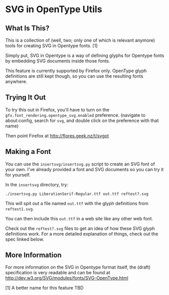 SVG in OpenType Utils
=====================

What Is This?
-------------

This is a collection of (well, two; only one of which is relevant anymore) tools for creating SVG in Opentype
fonts. [1]

Simply put, SVG in Opentype is a way of defining glyphs for Opentype fonts by embedding SVG documents inside
those fonts.

This feature is currently supported by Firefox only. OpenType glyph definitions are still kept though, so you
can use the resulting fonts anywhere.

Trying It Out
-------------

To try this out in Firefox, you'll have to turn on the `gfx.font_rendering.opentype_svg.enabled` preference.
(navigate to about:config, search for `svg`, and double click on the preference with that name)

Then point Firefox at http://flores.geek.nz/t/svgot

Making a Font
-------------

You can use the `insertsvg/insertsvg.py` script to create an SVG font of your own. I've already provided a font
and SVG documents so you can try it for yourself.

In the `insertsvg` directory, try:

`./insertsvg.py LiberationSerif-Regular.ttf out.ttf reftest?.svg`

This will spit out a file named `out.ttf` with the glyph definitions from `reftest1.svg`.

You can then include this `out.ttf` in a web site like any other web font.

Check out the `reftest?.svg` files to get an idea of how these SVG glyph definitions work. For a more detailed
explanation of things, check out the spec linked below.

More Information
----------------

For more information on the SVG in Opentype format itself, the (draft) specification is very readable and can be found
at http://dev.w3.org/SVG/modules/fonts/SVG-OpenType.html

[1] A better name for this feature TBD
